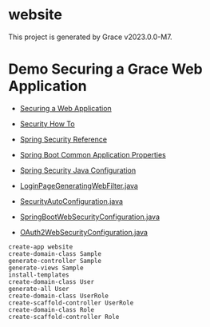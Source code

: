 # website

This project is generated by Grace v2023.0.0-M7.

# Demo Securing a Grace Web Application

- [Securing a Web Application](https://spring.io/guides/gs/securing-web)
- [Security How To](https://docs.spring.io/spring-boot/how-to/security.html)
- [Spring Security Reference](https://docs.spring.io/spring-boot/reference/web/spring-security.html)
- [Spring Boot Common Application Properties](https://docs.spring.io/spring-boot/appendix/application-properties/index.html)
- [Spring Security Java Configuration](https://docs.spring.io/spring-security/reference/servlet/configuration/java.html)


- [LoginPageGeneratingWebFilter.java](https://github.com/spring-projects/spring-security/blob/main/web/src/main/java/org/springframework/security/web/server/ui/LoginPageGeneratingWebFilter.java)


- [SecurityAutoConfiguration.java](https://github.com/spring-projects/spring-boot/blob/main/spring-boot-project/spring-boot-autoconfigure/src/main/java/org/springframework/boot/autoconfigure/security/servlet/SecurityAutoConfiguration.java)
- [SpringBootWebSecurityConfiguration.java](https://github.com/spring-projects/spring-boot/blob/main/spring-boot-project/spring-boot-autoconfigure/src/main/java/org/springframework/boot/autoconfigure/security/servlet/SpringBootWebSecurityConfiguration.java)
- [OAuth2WebSecurityConfiguration.java](https://github.com/spring-projects/spring-boot/blob/main/spring-boot-project/spring-boot-autoconfigure/src/main/java/org/springframework/boot/autoconfigure/security/oauth2/client/servlet/OAuth2WebSecurityConfiguration.java)

```
create-app website
create-domain-class Sample
generate-controller Sample
generate-views Sample
install-templates
create-domain-class User
generate-all User
create-domain-class UserRole
create-scaffold-controller UserRole
create-domain-class Role
create-scaffold-controller Role
```

